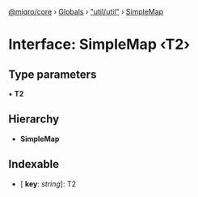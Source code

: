[@miqro/core](../README.md) › [Globals](../globals.md) › ["util/util"](../modules/_util_util_.md) › [SimpleMap](_util_util_.simplemap.md)

# Interface: SimpleMap ‹**T2**›

## Type parameters

▪ **T2**

## Hierarchy

* **SimpleMap**

## Indexable

* \[ **key**: *string*\]: T2
